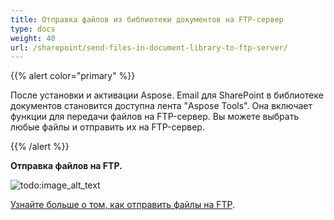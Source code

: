```yaml
---
title: Отправка файлов из библиотеки документов на FTP-сервер
type: docs
weight: 40
url: /sharepoint/send-files-in-document-library-to-ftp-server/
---
```



{{% alert color="primary" %}} 

После установки и активации Aspose. Email для SharePoint в библиотеке документов становится доступна лента "Aspose Tools". Она включает функции для передачи файлов на FTP-сервер. Вы можете выбрать любые файлы и отправить их на FTP-сервер. 

{{% /alert %}} 

**Отправка файлов на FTP.** 

![todo:image_alt_text](send-files-in-document-library-to-ftp-server_1.png)


[Узнайте больше о том, как отправить файлы на FTP](/email/sharepoint/send-selected-files-to-ftp-server/).
